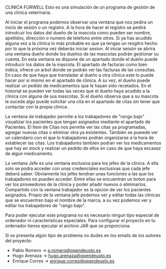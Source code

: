 CLINICA FURWELL
Esto es una simulación de un programa de gestión de una clinica veterinaria.

Al iniciar el programa podemos observar una ventana que nos pedira un inicio de sesión o un registro. A la hora de hacer el registro se pedirá introdcuir los datos del dueño de la mascota como
pueden ser nombre, apellidos, dirección o numero de telefono entre otros. Si ya has acudido alguna vez a la clinica lo más probable es que ya tengas un resgitro hecho por lo que la próxima 
vez deberás iniciar sesion. Al inicar seisón se abrira una ventana dueño donde los dueños de las mascotas podrán gestionar su cuenta. En esta ventana se dispone de un apartado donde el dueño
puede introducir los datos de la mascota. El apartado de facturas como bien indica, ofrece un arbol donde se podrán ver las facturas de las consultas. En caso de que haya que transladar al 
dueño a otra clínica este lo puede hacer por si mismo en el apartado de clinica. A su vez, el dueño puede realizar un pedido de medicamentos que le hayan sido recetados. En el historial se 
pueden ver todas las veces que el dueño haya acudido a la clinica con alguna de sus mascotas. Si el dueño observa que a su mascota le sucede algo puede solicitar una cita en el apartado de
citas sin tener que contactar con la propia clinica.

La ventana de trabajador permite a los trabajadores de "rango bajo" visualizar los pacientes que tengan asignados mediante el apartado de Pacientes. El Item de Citas nos permite ver las citas
ya programadas, agregar nuevas citas o eliminar otra ya existentes. También se puewde ver un calendario con el que lo trabajadores podrán organizarse a la hora de establecer las citas. Los trabajadores
tambien podran ver los medicamentos que hay en stock y realizar un pedido de ellos en caso de que haya escasez de algun medicamento.

La ventana Jefe es una ventana exclusiva para los jefes de la clinica. A ella solo se podra acceder con unas credenciales exclusivas que cada jefe deberá saber. Obviamente los jefes tendran
unas funciones a las que los trabajadores no pueden acceder. Entre ellas se encuentran un boton para ver los proveedores de la clinica y poder añadir nuevos o eliminarlos. Compartido con la 
ventana trabajador es la opcion de ver los pacientes asignados. Propio de la ventana jefe podemos ver y editar todas las clinicas que se encuentren bajo el nombre de la marca, a su vez 
podemos ver y editar los trabajadores de "rango bajo".

Para poder ejecutar este programa no es necesario ningun tipo especial de ordenador ni caracteristicas especiales. Para configurar el proyecto en tu ordenador tienes ejecutar el archivo JAR 
que se proporciona. 

Si se presenta algún tipo de problema no dudes en los emails de los autores del proyecto:
- Pablo Romero -> p.romero@opendeusto.es
- Hugo Arenaza -> hugo.arenaza@opendeusto.es
- Enrique Corres -> enrique.corres@opendeusto.es
